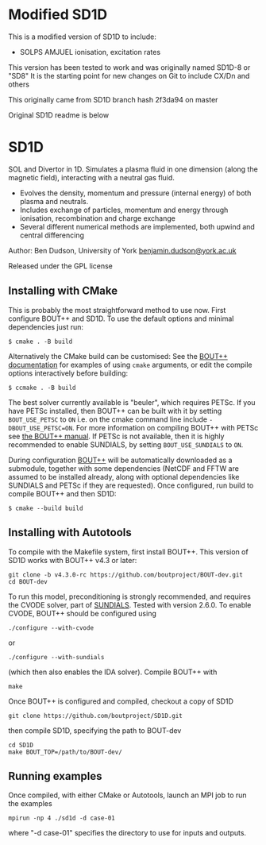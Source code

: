 Modified SD1D
====
This is a modified version of SD1D to include:
- SOLPS AMJUEL ionisation, excitation rates

This version has been tested to work and was originally named SD1D-8 or "SD8"
It is the starting point for new changes on Git to include CX/Dn and others


This originally came from SD1D branch hash 2f3da94 on master



Original SD1D readme is below



SD1D
====

SOL and Divertor in 1D. Simulates a plasma fluid in one dimension (along the magnetic field), interacting with a neutral gas fluid. 

* Evolves the density, momentum and pressure (internal energy) of both plasma and neutrals. 
* Includes exchange of particles, momentum and energy through ionisation, recombination and charge exchange
* Several different numerical methods are implemented, both upwind and central differencing

Author: Ben Dudson, University of York <benjamin.dudson@york.ac.uk>

Released under the GPL license

Installing with CMake
---------------------

This is probably the most straightforward method to use now.  First
configure BOUT++ and SD1D. To use the default options and minimal
dependencies just run:

    $ cmake . -B build

Alternatively the CMake build can be customised: See the [BOUT++
documentation](https://bout-dev.readthedocs.io/en/latest/user_docs/installing.html#cmake)
for examples of using `cmake` arguments, or edit the compile options
interactively before building:

    $ ccmake . -B build

The best solver currently available is "beuler", which requires PETSc.
If you have PETSc installed, then BOUT++ can be built with it by
setting `BOUT_USE_PETSC` to `ON` i.e. on the cmake command line include
`-DBOUT_USE_PETSC=ON`. For more information on compiling BOUT++ with
PETSc see [the BOUT++
manual](https://bout-dev.readthedocs.io/en/latest/user_docs/advanced_install.html#petsc).
If PETSc is not available, then it is highly recommended to enable
SUNDIALS, by setting `BOUT_USE_SUNDIALS` to `ON`.

During configuration
[BOUT++](https://github.com/boutproject/BOUT-dev/) will be
automatically downloaded as a submodule, together with some
dependencies (NetCDF and FFTW are assumed to be installed already,
along with optional dependencies like SUNDIALS and PETSc if they are
requested).  Once configured, run build to compile BOUT++ and then
SD1D:

    $ cmake --build build


Installing with Autotools
-------------------------

To compile with the Makefile system, first install BOUT++.
This version of SD1D works with BOUT++ v4.3 or later:

    git clone -b v4.3.0-rc https://github.com/boutproject/BOUT-dev.git
    cd BOUT-dev

To run this model, preconditioning is strongly recommended, and
requires the CVODE solver, part of
[SUNDIALS](http://computation.llnl.gov/projects/sundials).  Tested
with version 2.6.0. To enable CVODE, BOUT++ should be configured using

    ./configure --with-cvode

or

    ./configure --with-sundials

(which then also enables the IDA solver). Compile BOUT++ with

    make

Once BOUT++ is configured and compiled, checkout a copy of SD1D

    git clone https://github.com/boutproject/SD1D.git

then compile SD1D, specifying the path to BOUT-dev

    cd SD1D
    make BOUT_TOP=/path/to/BOUT-dev/

Running examples
----------------

Once compiled, with either CMake or Autotools, launch an MPI job to run the examples

    mpirun -np 4 ./sd1d -d case-01

where "-d case-01" specifies the directory to use for inputs and outputs.


